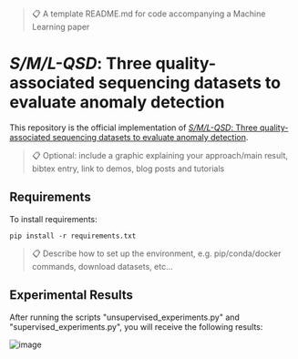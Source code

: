 >📋  A template README.md for code accompanying a Machine Learning paper

# *_S/M/L-QSD_*: Three quality-associated sequencing datasets to evaluate anomaly detection

This repository is the official implementation of [*_S/M/L-QSD_*: Three quality-associated sequencing datasets to evaluate anomaly detection](Place-holder-url). 

>📋  Optional: include a graphic explaining your approach/main result, bibtex entry, link to demos, blog posts and tutorials

## Requirements

To install requirements:

```setup
pip install -r requirements.txt
```

>📋  Describe how to set up the environment, e.g. pip/conda/docker commands, download datasets, etc...

## Experimental Results
After running the scripts "unsupervised_experiments.py" and "supervised_experiments.py", you will receive the following results:  

![image](https://github.com/user-attachments/assets/8333b844-f5c0-4bd0-a647-ea5754065c9d)


